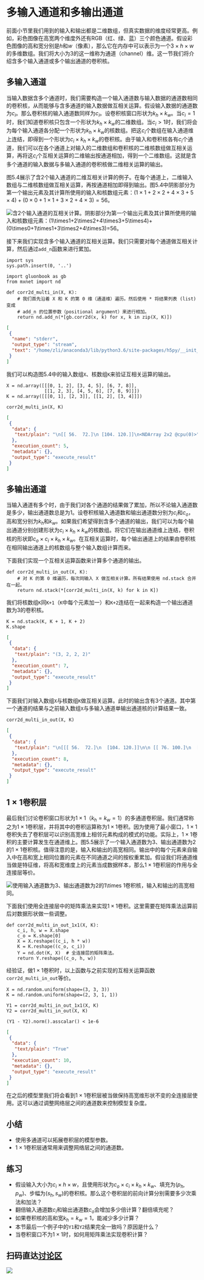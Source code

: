 # 多输入通道和多输出通道

前面小节里我们用到的输入和输出都是二维数组，但真实数据的维度经常更高。例如，彩色图像在高宽两个维度外还有RGB（红、绿、蓝）三个颜色通道。假设彩色图像的高和宽分别是$h$和$w$（像素），那么它在内存中可以表示为一个$3\times h\times w$的多维数组。我们将大小为3的这一维称为通道（channel）维。这一节我们将介绍含多个输入通道或多个输出通道的卷积核。



## 多输入通道

当输入数据含多个通道时，我们需要构造一个输入通道数与输入数据的通道数相同的卷积核，从而能够与含多通道的输入数据做互相关运算。假设输入数据的通道数为$c_i$。那么卷积核的输入通道数同样为$c_i$。设卷积核窗口形状为$k_h\times k_w$。当$c_i=1$时，我们知道卷积核只包含一个形状为$k_h\times k_w$的二维数组。当$c_i > 1$时，我们将会为每个输入通道各分配一个形状为$k_h\times k_w$的核数组。把这$c_i$个数组在输入通道维上连结，即得到一个形状为$c_i\times k_h\times k_w$的卷积核。由于输入和卷积核各有$c_i$个通道，我们可以在各个通道上对输入的二维数组和卷积核的二维核数组做互相关运算，再将这$c_i$个互相关运算的二维输出按通道相加，得到一个二维数组。这就是含多个通道的输入数据与多输入通道的卷积核做二维相关运算的输出。

图5.4展示了含2个输入通道的二维互相关计算的例子。在每个通道上，二维输入数组与二维核数组做互相关运算，再按通道相加即得到输出。图5.4中阴影部分为第一个输出元素及其计算所使用的输入和核数组元素：$(1\times1+2\times2+4\times3+5\times4)+(0\times0+1\times1+3\times2+4\times3)=56$。

![含2个输入通道的互相关计算。阴影部分为第一个输出元素及其计算所使用的输入和核数组元素：$(1\times1+2\times2+4\times3+5\times4)+(0\times0+1\times1+3\times2+4\times3)=56$。](./conv_multi_in.svg)


接下来我们实现含多个输入通道的互相关运算。我们只需要对每个通道做互相关计算，然后通过`add_n`函数来进行累加。

```{.python .input  n=4}
import sys
sys.path.insert(0, '..')

import gluonbook as gb
from mxnet import nd

def corr2d_multi_in(X, K):
    # 我们首先沿着 X 和 K 的第 0 维（通道维）遍历。然后使用 * 将结果列表 (list) 变成
    # add_n 的位置参数（positional argument）来进行相加。
    return nd.add_n(*[gb.corr2d(x, k) for x, k in zip(X, K)])
```

```{.json .output n=4}
[
 {
  "name": "stderr",
  "output_type": "stream",
  "text": "/home/zli/anaconda3/lib/python3.6/site-packages/h5py/__init__.py:36: FutureWarning: Conversion of the second argument of issubdtype from `float` to `np.floating` is deprecated. In future, it will be treated as `np.float64 == np.dtype(float).type`.\n  from ._conv import register_converters as _register_converters\n"
 }
]
```

我们可以构造图5.4中的输入数组`X`、核数组`K`来验证互相关运算的输出。

```{.python .input  n=5}
X = nd.array([[[0, 1, 2], [3, 4, 5], [6, 7, 8]],
              [[1, 2, 3], [4, 5, 6], [7, 8, 9]]])
K = nd.array([[[0, 1], [2, 3]], [[1, 2], [3, 4]]])

corr2d_multi_in(X, K)
```

```{.json .output n=5}
[
 {
  "data": {
   "text/plain": "\n[[ 56.  72.]\n [104. 120.]]\n<NDArray 2x2 @cpu(0)>"
  },
  "execution_count": 5,
  "metadata": {},
  "output_type": "execute_result"
 }
]
```

## 多输出通道

当输入通道有多个时，由于我们对各个通道的结果做了累加，所以不论输入通道数是多少，输出通道数总是为1。设卷积核输入通道数和输出通道数分别为$c_i$和$c_o$，高和宽分别为$k_h$和$k_w$。如果我们希望得到含多个通道的输出，我们可以为每个输出通道分别创建形状为$c_i\times k_h\times k_w$的核数组。将它们在输出通道维上连结，卷积核的形状即$c_o\times c_i\times k_h\times k_w$。在互相关运算时，每个输出通道上的结果由卷积核在相同输出通道上的核数组与整个输入数组计算而来。

下面我们实现一个互相关运算函数来计算多个通道的输出。

```{.python .input  n=6}
def corr2d_multi_in_out(X, K):
    # 对 K 的第 0 维遍历，每次同输入 X 做互相关计算。所有结果使用 nd.stack 合并在一起。
    return nd.stack(*[corr2d_multi_in(X, k) for k in K])
```

我们将核数组`K`同`K+1`（`K`中每个元素加一）和`K+2`连结在一起来构造一个输出通道数为3的卷积核。

```{.python .input  n=7}
K = nd.stack(K, K + 1, K + 2)
K.shape
```

```{.json .output n=7}
[
 {
  "data": {
   "text/plain": "(3, 2, 2, 2)"
  },
  "execution_count": 7,
  "metadata": {},
  "output_type": "execute_result"
 }
]
```

下面我们对输入数组`X`与核数组`K`做互相关运算。此时的输出含有3个通道。其中第一个通道的结果与之前输入数组`X`与多输入通道单输出通道核的计算结果一致。

```{.python .input  n=8}
corr2d_multi_in_out(X, K)
```

```{.json .output n=8}
[
 {
  "data": {
   "text/plain": "\n[[[ 56.  72.]\n  [104. 120.]]\n\n [[ 76. 100.]\n  [148. 172.]]\n\n [[ 96. 128.]\n  [192. 224.]]]\n<NDArray 3x2x2 @cpu(0)>"
  },
  "execution_count": 8,
  "metadata": {},
  "output_type": "execute_result"
 }
]
```

## $1\times 1$卷积层

最后我们讨论卷积窗口形状为$1\times 1$（$k_h=k_w=1$）的多通道卷积层。我们通常称之为$1\times 1$卷积层，并将其中的卷积运算称为$1\times 1$卷积。因为使用了最小窗口，$1\times 1$卷积失去了卷积层可以识别高宽维上相邻元素构成的模式的功能。实际上，$1\times 1$卷积的主要计算发生在通道维上。图5.5展示了一个输入通道数为3、输出通道数为2的$1\times 1$卷积核。值得注意的是，输入和输出的高宽相同。输出中的每个元素来自输入中在高和宽上相同位置的元素在不同通道之间的按权重累加。假设我们将通道维当做是特征维，将高和宽维度上的元素当成数据样本，那么$1\times 1$卷积层的作用与全连接层等价。

![使用输入通道数为3、输出通道数为2的$1\times 1$卷积核，输入和输出的高宽相同。](./conv_1x1.svg)

下面我们使用全连接层中的矩阵乘法来实现$1\times 1$卷积。这里需要在矩阵乘法运算前后对数据形状做一些调整。

```{.python .input  n=9}
def corr2d_multi_in_out_1x1(X, K):
    c_i, h, w = X.shape
    c_o = K.shape[0]
    X = X.reshape((c_i, h * w))
    K = K.reshape((c_o, c_i))
    Y = nd.dot(K, X)  # 全连接层的矩阵乘法。
    return Y.reshape((c_o, h, w))
```

经验证，做$1\times 1$卷积时，以上函数与之前实现的互相关运算函数`corr2d_multi_in_out`等价。

```{.python .input  n=10}
X = nd.random.uniform(shape=(3, 3, 3))
K = nd.random.uniform(shape=(2, 3, 1, 1))

Y1 = corr2d_multi_in_out_1x1(X, K)
Y2 = corr2d_multi_in_out(X, K)

(Y1 - Y2).norm().asscalar() < 1e-6
```

```{.json .output n=10}
[
 {
  "data": {
   "text/plain": "True"
  },
  "execution_count": 10,
  "metadata": {},
  "output_type": "execute_result"
 }
]
```

在之后的模型里我们将会看到$1\times 1$卷积层被当做保持高宽维形状不变的全连接层使用。这可以通过调整网络层之间的通道数来控制模型复杂度。


## 小结

* 使用多通道可以拓展卷积层的模型参数。
* $1\times 1$卷积层通常用来调整网络层之间的通道数。


## 练习

* 假设输入大小为$c_i\times h\times w$，且使用形状为$c_o\times c_i\times k_h\times k_w$、填充为$(p_h, p_w)$、步幅为$(s_h, s_w)$的卷积核。那么这个卷积层的前向计算分别需要多少次乘法和加法？
* 翻倍输入通道数$c_i$和输出通道数$c_o$会增加多少倍计算？翻倍填充呢？
* 如果卷积核的高和宽$k_h=k_w=1$，能减少多少计算？
* 本节最后一个例子中的`Y1`和`Y2`结果完全一致吗？原因是什么？
* 当卷积窗口不为$1\times 1$时，如何用矩阵乘法实现卷积计算？


## 扫码直达[讨论区](https://discuss.gluon.ai/t/topic/6405)

![](../img/qr_channels.svg)
